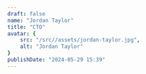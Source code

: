 ```yaml
---
draft: false
name: "Jordan Taylor"
title: "CTO"
avatar: {
    src: "/src//assets/jordan-taylor.jpg",
    alt: "Jordan Taylor"
}
publishDate: "2024-05-29 15:39"
---
```

